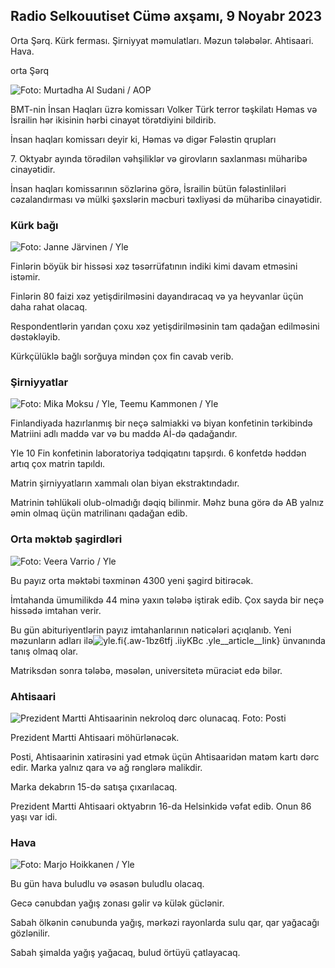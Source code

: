 ## Radio Selkouutiset Cümə axşamı, 9 Noyabr 2023

Orta Şərq. Kürk ferması. Şirniyyat məmulatları. Məzun tələbələr. Ahtisaari. Hava.

orta Şərq

![ Foto: Murtadha Al Sudani / AOP](https://images.cdn.yle.fi/image/upload/c_crop,h_3078,w_5472,x_0,y_570/ar_1.777777777777777,c_fill,g_h_120s,g_120s.0/q_auto:eco/f_auto/fl_lossy/v1699096585/39-11958306546279b91a3b)

BMT-nin İnsan Haqları üzrə komissarı Volker Türk terror təşkilatı Həmas və İsrailin hər ikisinin hərbi cinayət törətdiyini bildirib.

İnsan haqları komissarı deyir ki, Həmas və digər Fələstin qrupları

7\. Oktyabr ayında törədilən vəhşiliklər və girovların saxlanması müharibə cinayətidir.

İnsan haqları komissarının sözlərinə görə, İsrailin bütün fələstinliləri cəzalandırması və mülki şəxslərin məcburi təxliyəsi də müharibə cinayətidir.

### Kürk bağı

![ Foto: Janne Järvinen / Yle](https://images.cdn.yle.fi/image/upload/c_crop,h_4024,w_7154,x_3,y_757/ar_1.777777777777777,c_fill,g_faces/g_610,0/q_auto:eco/f_auto/fl_lossy/v1696520411/39-1181991651ed3e183fc7)

Finlərin böyük bir hissəsi xəz təsərrüfatının indiki kimi davam etməsini istəmir.

Finlərin 80 faizi xəz yetişdirilməsini dayandıracaq və ya heyvanlar üçün daha rahat olacaq.

Respondentlərin yarıdan çoxu xəz yetişdirilməsinin tam qadağan edilməsini dəstəkləyib.

Kürkçülüklə bağlı sorğuya mindən çox fin cavab verib.

### Şirniyyatlar

![ Foto: Mika Moksu / Yle, Teemu Kammonen / Yle](https://images.cdn.yle.fi/image/upload/c_crop,h_1814,w_3217,x_0,y_0/ar_1.77777777777777,c_76s,c_76s,,w_1200/dpr_1.0/q_auto:eco/f_auto/fl_lossy/v1699517933/39-1197951654c95aa03257)

Finlandiyada hazırlanmış bir neçə salmiakki və biyan konfetinin tərkibində Matriini adlı maddə var və bu maddə Aİ-də qadağandır.

Yle 10 Fin konfetinin laboratoriya tədqiqatını tapşırdı. 6 konfetdə həddən artıq çox matrin tapıldı.

Matrin şirniyyatların xammalı olan biyan ekstraktındadır.

Matrinin təhlükəli olub-olmadığı dəqiq bilinmir. Məhz buna görə də AB yalnız əmin olmaq üçün matrilinanı qadağan edib.

### Orta məktəb şagirdləri

![ Foto: Veera Varrio / Yle](https://images.cdn.yle.fi/image/upload/c_crop,h_1080,w_1919,x_0,y_0/ar_1.7777777777777777,c_fill,g_faces,h_117,h_1700/q_auto:eco/f_auto/fl_lossy/v1699354150/39-11968216549e8120dbd8)

Bu payız orta məktəbi təxminən 4300 yeni şagird bitirəcək.

İmtahanda ümumilikdə 44 minə yaxın tələbə iştirak edib. Çox sayda bir neçə hissədə imtahan verir.

Bu gün abituriyentlərin payız imtahanlarının nəticələri açıqlanıb. Yeni məzunların adları ilə![yle.fi](https://yle.fi/a/74-20057938){.aw-1bz6tfj .iiyKBc .yle__article__link} ünvanında tanış olmaq olar.

Matriksdən sonra tələbə, məsələn, universitetə müraciət edə bilər.

### Ahtisaari

![Prezident Martti Ahtisaarinin nekroloq dərc olunacaq. Foto: Posti](https://images.cdn.yle.fi/image/upload/c_crop,h_839,w_1497,x_0,y_0/ar_1.7777777777777777,c_fill,g_faces,h_675,w_1200:au/eq/f_auto/fl_lossy/v1699530416/39-1198123654cc6189c3ab)

Prezident Martti Ahtisaari möhürlənəcək.

Posti, Ahtisaarinin xatirəsini yad etmək üçün Ahtisaaridən matəm kartı dərc edir. Marka yalnız qara və ağ rənglərə malikdir.

Marka dekabrın 15-də satışa çıxarılacaq.

Prezident Martti Ahtisaari oktyabrın 16-da Helsinkidə vəfat edib. Onun 86 yaşı var idi.

### Hava

![ Foto: Marjo Hoikkanen / Yle](https://images.cdn.yle.fi/image/upload/c_crop,h_1080,w_1919,x_0,y_0/ar_1.7777777777777777,c_fill,g_faces,h_175,w_020/q_auto:eco/f_auto/fl_lossy/v1699507570/39-1197896654c6d10b133e)

Bu gün hava buludlu və əsasən buludlu olacaq.

Gecə cənubdan yağış zonası gəlir və külək güclənir.

Sabah ölkənin cənubunda yağış, mərkəzi rayonlarda sulu qar, qar yağacağı gözlənilir.

Sabah şimalda yağış yağacaq, bulud örtüyü çatlayacaq.